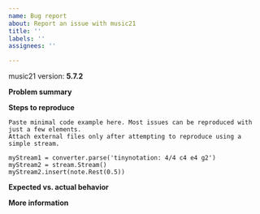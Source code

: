 ```yaml
---
name: Bug report
about: Report an issue with music21
title: ''
labels: ''
assignees: ''

---
```

music21 version: **5.7.2**

**Problem summary**
<!-- Briefly: what undesired thing happens when what action is taken? -->


**Steps to reproduce**

```
Paste minimal code example here. Most issues can be reproduced with just a few elements.
Attach external files only after attempting to reproduce using a simple stream.

myStream1 = converter.parse('tinynotation: 4/4 c4 e4 g2')
myStream2 = stream.Stream()
myStream2.insert(note.Rest(0.5))
```

**Expected vs. actual behavior**
<!-- Consider annotating the output produced by a function -->

**More information**
<!-- If relevant: OS, suggested fix, attempted workarounds -->
